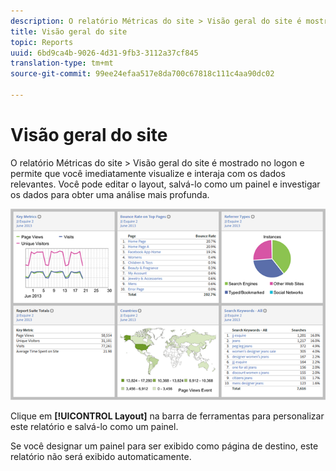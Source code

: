 ```yaml
---
description: O relatório Métricas do site > Visão geral do site é mostrado no logon e permite que você imediatamente visualize e interaja com os dados relevantes. Você pode editar o layout, salvá-lo como um painel e investigar os dados para obter uma análise mais profunda.
title: Visão geral do site
topic: Reports
uuid: 6bd9ca4b-9026-4d31-9fb3-3112a37cf845
translation-type: tm+mt
source-git-commit: 99ee24efaa517e8da700c67818c111c4aa90dc02

---
```



# Visão geral do site

O relatório Métricas do site > Visão geral do site é mostrado no logon e permite que você imediatamente visualize e interaja com os dados relevantes. Você pode editar o layout, salvá-lo como um painel e investigar os dados para obter uma análise mais profunda.

![](assets/site_overview_report.png)

Clique em **[!UICONTROL Layout]** na barra de ferramentas para personalizar este relatório e salvá-lo como um painel.

Se você designar um painel para ser exibido como página de destino, este relatório não será exibido automaticamente.
